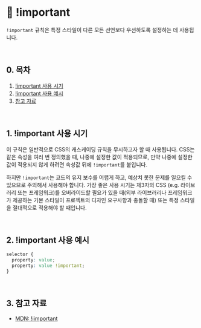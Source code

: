 # 📒 !important

`!important` 규칙은 특정 스타일이 다른 모든 선언보다 우선하도록 설정하는 데 사용됩니다.

<br/>

## 0. 목차

<!-- no toc -->
1. [!important 사용 시기](#1-important-사용-시기)
2. [!important 사용 예시](#2-important-사용-예시)
3. [참고 자료](#3-참고-자료)

<br/>

## 1. !important 사용 시기

이 규칙은 일반적으로 CSS의 캐스케이딩 규칙을 무시하고자 할 때 사용됩니다. CSS는 같은 속성을 여러 번 정의했을 때, 나중에 설정한 값이 적용되므로, 만약 나중에 설정한 값이 적용되지 않게 하려면 속성값 뒤에 `!important`를 붙입니다.

하지만 `!important`는 코드의 유지 보수를 어렵게 하고, 예상치 못한 문제를 일으킬 수 있으므로 주의해서 사용해야 합니다. 가장 좋은 사용 시기는 제3자의 CSS (e.g. 라이브러리 또는 프레임워크)를 오버라이드할 필요가 있을 때(외부 라이브러리나 프레임워크가 제공하는 기본 스타일이 프로젝트의 디자인 요구사항과 충돌할 때) 또는 특정 스타일을 절대적으로 적용해야 할 때입니다.

<br/>

## 2. !important 사용 예시

```css
selector {
  property: value;
  property: value !important;
}
```

<br/>

## 3. 참고 자료

- [MDN: !iimportant](https://developer.mozilla.org/en-US/docs/Web/CSS/important)
